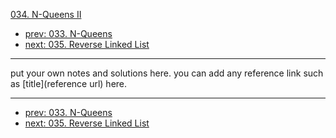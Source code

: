 [034. N-Queens II](http://www.lintcode.com/problem/n-queens-ii)

- [prev: 033. N-Queens](033-n-queens.md)
- [next: 035. Reverse Linked List](035-reverse-linked-list.md)

---

put your own notes and solutions here.
you can add any reference link such as [title](reference url) here.

---

- [prev: 033. N-Queens](033-n-queens.md)
- [next: 035. Reverse Linked List](035-reverse-linked-list.md)
